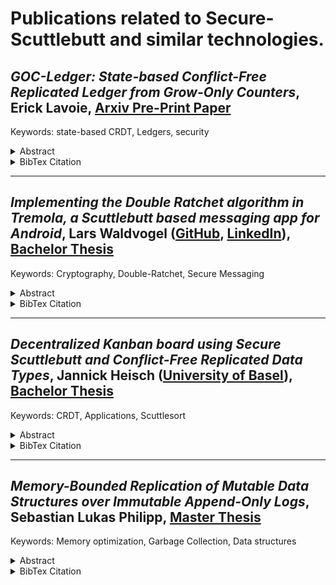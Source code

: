 # Publications related to Secure-Scuttlebutt and similar technologies.

## *GOC-Ledger: State-based Conflict-Free Replicated Ledger from Grow-Only Counters*, Erick Lavoie, [Arxiv Pre-Print Paper](https://arxiv.org/abs/2305.16976)

Keywords: state-based CRDT, Ledgers, security

<details>
<summary>Abstract</summary>


> Conventional blockchains use consensus algorithms that totally order updates across all accounts, which is stronger than necessary to implement a replicated ledger. This makes updates slower and more expensive than necessary. More recent consensus-free replicated ledgers forego consensus algorithms, with significant increase in performance and decrease in infrastructure costs. However, current designs are based around reliable broadcast of update operations to all replicas which require reliable message delivery and reasoning over operation histories to establish convergence and safety.
>
>In this paper, we present a replicated ledger as a state-based conflict-free replicated data type (CRDT) based on grow-only counters. This design provides two major benefits: 1) it requires a weaker eventual transitive delivery of the latest state rather than reliable broadcast of all update operations to all replicas; 2) eventual convergence and safety properties can be proven easily without having to reason over operation histories: convergence comes from the composition of grow-only counters, themselves CRDTs, and safety properties can be expressed over the state of counters, locally and globally. In addition, applications that tolerate temporary negative balances require no additional mechanisms and applications that require strictly non-negative balances can be supported by enforcing sequential updates to the same account across replicas.
>
>Our design is sufficient when executing on replicas that might crash and recover, as common in deployments in which all replicas are managed by trusted entities. It may also provide a good foundation to explore new mechanisms for tolerating adversarial replicas.
</details>

<details>
<summary>BibTex Citation</summary>

````
@misc{lavoie2023gocledger,
      title={{GOC-Ledger: State-based Conflict-Free Replicated Ledger from Grow-Only Counters}}, 
      author={Erick Lavoie},
      year={2023},
      eprint={2305.16976},
      archivePrefix={arXiv},
      primaryClass={cs.DC}
}
````
</details>

---------


## *Implementing the Double Ratchet algorithm in Tremola, a Scuttlebutt based messaging app for Android*, Lars Waldvogel ([GitHub](https://github.com/LarsWaldvogel/), [LinkedIn](https://ch.linkedin.com/in/lars-waldvogel)), [Bachelor Thesis](./pdfs/Waldvogel-DoubleRatchet.pdf)

Keywords: Cryptography, Double-Ratchet, Secure Messaging

<details>
<summary>Abstract</summary>

> The Android messaging app Tremola uses the Scuttlebutt peer-to-peer gossiping protocol to transfer its messages from one user to another. This approach already supports encryption out of the box due to the properties of the Scuttlebutt protocol, where every user’s identity is made up of a public/private key pair. However, should a user’s key pair be compromised, all the messages they sent and received can be decrypted. Intercepting these messages is also trivial due to the nature of Scuttlebutt, where all messages are saved in an append-only log and distributed among peers.
>
> In this thesis, we implemented the Signal protocol’s Double Ratchet algorithm to provide forward secrecy and what is known as post-compromise security for these messages. This implementation took the special properties of the Scuttlebutt protocol into account to draw on its strengths, but also required some compromises to be made.
</details>

<details>
<summary>BibTex Citation</summary>

````
@mastersthesis { 
  waldvogel2022doubleratchet, 
  author = {Lars Waldvogel}, 
  title = {{Implementing the Double Ratchet algorithm in Tremola, a Scuttlebutt based messaging app for Android}}, 
  school = {University of Basel}, 
  year = {2022},
  type={Bachelor Thesis}
 } 
````
</details>

---------

## *Decentralized Kanban board using Secure Scuttlebutt and Conflict-Free Replicated Data Types*, Jannick Heisch ([University of Basel](https://dmi.unibas.ch/en/persons/heisch-jannick/)),  [Bachelor Thesis](./pdfs/Heisch-Kanban.pdf)

Keywords: CRDT, Applications, Scuttlesort

<details>
<summary>Abstract</summary>

> In the beginning, the World Wide Web was characterized by a decentralized structure, but it became increasingly centralized over time. Almost all applications we encounter in everyday life are based on a central server-client architecture and require a continuous connection to the Internet. These applications are user-friendly and easy to implement, but user data is stored on individual servers usually maintained by companies that profit from this data. Well-known digital Kanban board applications, which are very popular in the business world for organizing or optimizing workflows in the form of lists and cards, are also built on such centralized structures.
>
>This thesis examines how digital Kanban boards can be realized using an alternative approach, namely in the form of a decentralized structure in which users host their own data and are independent of the Internet. For this purpose, the existing android app Tremola, a Secure Scuttlebutt implementation, was extended by the prototype of a decentralized Kanban board. The main goal of this project is to ensure an eventual consistency between the board states of the individual users, so that the same board is displayed to everyone. Therefore, the board modifications performed by the users are saved as Conflict-free Replicated Data Types in an append-only log and shared with all participants using the Secure Scuttlebutt protocol.
</details>

<details>
<summary>BibTex Citation</summary>

````
@mastersthesis { 
  heisch2022kanban, 
  author = {Jannick Heisch}, 
  title = {{Decentralized Kanban board using Secure Scuttlebutt and Conflict-Free Replicated Data Types}}, 
  school = {University of Basel}, 
  year = {2022},
  type={Bachelor Thesis}
 } 
````
</details>

---------

## *Memory-Bounded Replication of Mutable Data Structures over Immutable Append-Only Logs*, Sebastian Lukas Philipp, [Master Thesis](./pdfs/Philipp-Memory-Bounded.pdf)

Keywords: Memory optimization, Garbage Collection, Data structures

<details>
<summary>Abstract</summary>

> Append-only logs are data structures which permit random-access read operations, but write operations are limited to appending to the end of the log. Nevertheless, arbitrarily modifications of data can be represented by creating an ever-growing stream of update operations appended to such a log. However, if a new consumer of this update stream wishes to recover the state represented by the log, often the entire log must be kept in storage and be replicated again.
>
> In this thesis report, we present PREDSL, a framework which facilitates the implementation of data structures by producing such a sequence of modification operations, and provide implementations for commonly used data structures.
>
> Further on, we designed, implemented and evaluated different strategies by which only a small, contiguous portion of the log – a “sliding window” of the log’s latest entries – must be kept in storage and replicated to new consumers.
>
> The results of our evaluation show that these strategies indeed manage to maintain a small sliding window in which all information relevant to reconstruct the entire state of the encoded data structure is represented in a very compact form, rather than spread over the entire log.
  
</details>

<details>
<summary>BibTex Citation</summary>

````
@mastersthesis { 
  philipp2022memorybounded, 
  author = {Sebastian Lukas Philipp}, 
  title = {{Memory-Bounded Replication of Mutable Data Structures over Immutable Append-Only Logs}}, 
  school = {University of Basel}, 
  year = {2022},
  type={Master Thesis}
 } 
````
</details>






